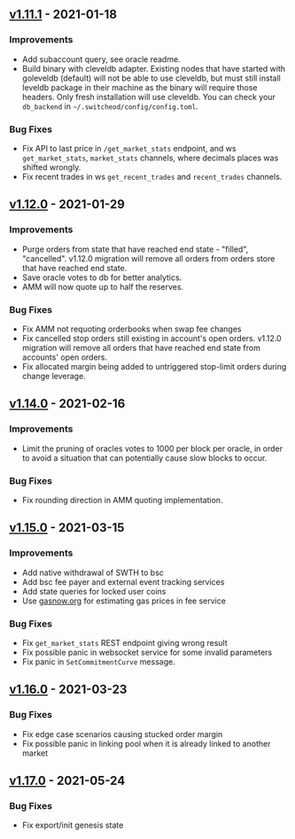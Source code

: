 <!--
Guiding Principles:

Changelogs are for humans, not machines.
There should be an entry for every single version.
The same types of changes should be grouped.
Versions and sections should be linkable.
The latest version comes first.
The release date of each version is displayed.
Mention whether you follow Semantic Versioning.

Usage:

Change log entries are to be added to the Unreleased section under the
appropriate stanza (see below). Each entry should ideally include a tag and
the Github issue reference in the following format:

* (<tag>) \#<issue-number> message

The issue numbers will later be link-ified during the release process so you do
not have to worry about including a link manually, but you can if you wish.

Types of changes (Stanzas):

"Features" for new features.
"Improvements" for changes in existing functionality.
"Deprecated" for soon-to-be removed features.
"Bug Fixes" for any bug fixes.
"Client Breaking" for breaking CLI commands and REST routes used by end-users.
"API Breaking" for breaking exported APIs used by developers building on SDK.
"State Machine Breaking" for any changes that result in a different AppState given same genesisState and txList.
Ref: https://keepachangelog.com/en/1.0.0/
-->


## [v1.11.1](https://github.com/Switcheo/tradehub/releases/tag/v1.11.1) - 2021-01-18
### Improvements
- Add subaccount query, see oracle readme.
- Build binary with cleveldb adapter. Existing nodes that have started with goleveldb (default) will not be able to use cleveldb, but must still install leveldb package in their machine as the binary will require those headers. Only fresh installation will use cleveldb. You can check your `db_backend` in `~/.switcheod/config/config.toml`.

### Bug Fixes
- Fix API to last price in `/get_market_stats` endpoint, and ws `get_market_stats`, `market_stats` channels, where decimals places was shifted wrongly.
- Fix recent trades in ws `get_recent_trades` and `recent_trades` channels.

## [v1.12.0](https://github.com/Switcheo/tradehub/releases/tag/v1.12.0) - 2021-01-29

### Improvements
- Purge orders from state that have reached end state - "filled", "cancelled". v1.12.0 migration will remove all orders from orders store that have reached end state.
-  Save oracle votes to db for better analytics.
- AMM will now quote up to half the reserves.
### Bug Fixes
- Fix AMM not requoting orderbooks when swap fee changes
- Fix cancelled stop orders still existing in account's open orders. v1.12.0 migration will remove all orders that have reached end state from accounts' open orders.
- Fix allocated margin being added to untriggered stop-limit orders during change leverage.

## [v1.14.0](https://github.com/Switcheo/tradehub/releases/tag/v1.14.0) - 2021-02-16

### Improvements
- Limit the pruning of oracles votes to 1000 per block per oracle, in order to avoid a situation that can potentially cause slow blocks to occur.
### Bug Fixes
- Fix rounding direction in AMM quoting implementation.


## [v1.15.0](https://github.com/Switcheo/tradehub/releases/tag/v1.15.0) - 2021-03-15

### Improvements
- Add native withdrawal of SWTH to bsc
- Add bsc fee payer and external event tracking services
- Add state queries for locked user coins
- Use [gasnow.org](http://gasnow.org/) for estimating gas prices in fee service
### Bug Fixes
- Fix `get_market_stats` REST endpoint giving wrong result
- Fix possible panic in websocket service for some invalid parameters
- Fix panic in `SetCommitmentCurve` message.

## [v1.16.0](https://github.com/Switcheo/tradehub/releases/tag/v1.16.0) - 2021-03-23

### Bug Fixes

- Fix edge case scenarios causing stucked order margin
- Fix possible panic in linking pool when it is already linked to another market

## [v1.17.0](https://github.com/Switcheo/tradehub/releases/tag/v1.17.0) - 2021-05-24

### Bug Fixes

- Fix export/init genesis state
